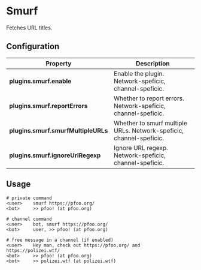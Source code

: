 # Smurf

Fetches URL titles.

## Configuration

| Property                             | Description                                                          |
| ------------------------------------ | -------------------------------------------------------------------- |
| **plugins.smurf.enable**             | Enable the plugin.  Network-speficic, channel-speficic.              |
| **plugins.smurf.reportErrors**       | Whether to report errors.  Network-speficic, channel-speficic.       |
| **plugins.smurf.smurfMultipleURLs**  | Whether to smurf multiple URLs.  Network-speficic, channel-speficic. |
| **plugins.smurf.ignoreUrlRegexp**    | Ignore URL regexp.  Network-speficic, channel-speficic.              |

## Usage

```
# private command
<user>    smurf https://pfoo.org/
<bot>     >> pfoo! (at pfoo.org)

# channel command
<user>    bot, smurf https://pfoo.org/
<bot>     user, >> pfoo! (at pfoo.org)

# free message in a channel (if enabled)
<user>    Hey man, check out https://pfoo.org/ and https://polizei.wtf/
<bot>     >> pfoo! (at pfoo.org)
<bot>     >> polizei.wtf (at polizei.wtf)
```
